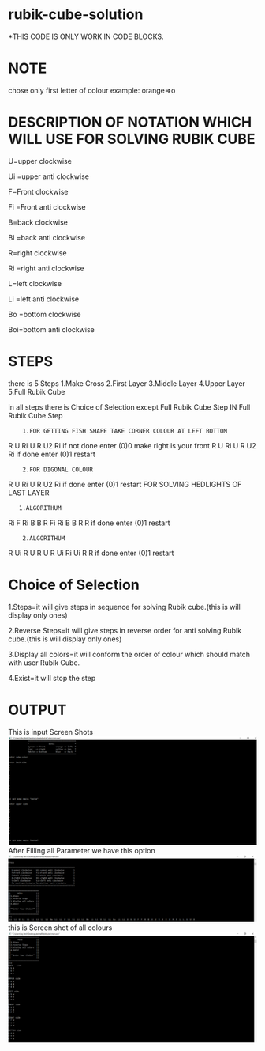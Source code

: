 # rubik-cube-solution
*THIS CODE IS ONLY WORK IN CODE BLOCKS.

# NOTE
chose only first letter of colour example: orange=>o

# DESCRIPTION OF NOTATION WHICH WILL USE FOR SOLVING RUBIK CUBE

U=upper clockwise    

Ui =upper anti clockwise

F=Front clockwise

Fi =Front anti clockwise

B=back clockwise

Bi =back anti clockwise

R=right clockwise

Ri =right anti clockwise

L=left clockwise

Li =left anti clockwise

Bo =bottom clockwise 

Boi=bottom  anti clockwise

# STEPS
there is 5 Steps 
1.Make Cross
2.First Layer
3.Middle Layer 
4.Upper Layer
5.Full Rubik Cube

in all steps there is Choice of Selection except Full Rubik Cube Step
IN Full Rubik Cube Step

        1.FOR GETTING FISH SHAPE TAKE CORNER COLOUR AT LEFT BOTTOM
R U Ri U R U2 Ri
if not done enter (0)0
make right is your front
R U Ri U R U2 Ri
if done enter (0)1
restart

        2.FOR DIGONAL COLOUR
R U Ri U R U2 Ri
if done enter (0)1
restart
FOR SOLVING HEDLIGHTS OF LAST LAYER
       
       1.ALGORITHUM
Ri F Ri B B R Fi Ri B B R R
if done enter (0)1
restart

        2.ALGORITHUM
R Ui R U R U R Ui Ri Ui R R
if done enter (0)1
restart

# Choice of Selection 
1.Steps=it will give steps in sequence for solving Rubik cube.(this is will display only ones)
 
2.Reverse Steps=it will give steps in reverse order for anti solving Rubik cube.(this is will display only ones)

3.Display all colors=it will conform the order of colour which should match with user Rubik Cube.

4.Exist=it will stop the step

# OUTPUT
This is input Screen Shots 
![input](input.png)
After Filling all Parameter we have this option
![cross](cross.png)
this is Screen shot of all colours
![cross2](cross2.png)
